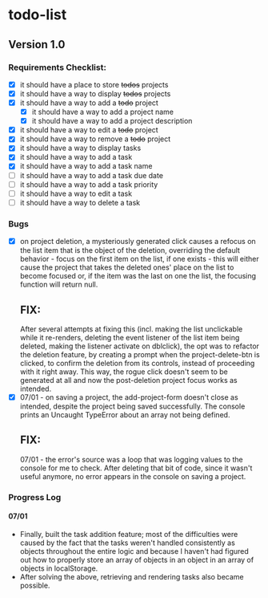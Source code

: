# todo-list

## Version 1.0

### Requirements Checklist:

- [x] it should have a place to store ~~todos~~ projects
- [x] it should have a way to display ~~todos~~ projects
- [x] it should have a way to add a ~~todo~~ project
  - [x] it should have a way to add a project name
  - [x] it should have a way to add a project description
- [x] it should have a way to edit a ~~todo~~ project
- [x] it should have a way to remove a ~~todo~~ project
- [x] it should have a way to display tasks
- [x] it should have a way to add a task
 - [x] it should have a way to add a task name
 - [ ] it should have a way to add a task due date
 - [ ] it should have a way to add a task priority
- [ ] it should have a way to edit a task
- [ ] it should have a way to delete a task

### Bugs

- [x] on project deletion, a mysteriously generated click causes a refocus
  on the list item that is the object of the deletion, overriding the default
  behavior - focus on the first item on the list, if one exists - this will either
  cause the project that takes the deleted ones' place on the list to become 
  focused or, if the item was the last on one the list, the focusing function 
  will return null.
  ## FIX: 
    After several attempts at fixing this (incl. making the list unclickable while 
  it re-renders, deleting the event listener of the list item being deleted, making the 
  listener activate on dblclick), the opt was to refactor the deletion feature, by 
  creating a prompt when the project-delete-btn is clicked, to confirm the deletion 
  from its controls, instead of proceeding with it right away. This way, the rogue 
  click doesn't seem to be generated at all and now the post-deletion project focus 
  works as intended.
- [x] 07/01 - on saving a project, the add-project-form doesn't close as intended, 
  despite the project being saved successfully. The console prints an Uncaught TypeError
  about an array not being defined.
  ## FIX:
  07/01 - the error's source was a loop that was logging values to the console for me to check.
  After deleting that bit of code, since it wasn't useful anymore, no error appears in the console
  on saving a project.

### Progress Log

#### 07/01

  - Finally, built the task addition feature; most of the difficulties were caused by the fact
  that the tasks weren't handled consistently as objects throughout the entire logic and because 
  I haven't had figured out how to properly store an array of objects in an object in an array of
  objects in localStorage.
  - After solving the above, retrieving and rendering tasks also became possible.
